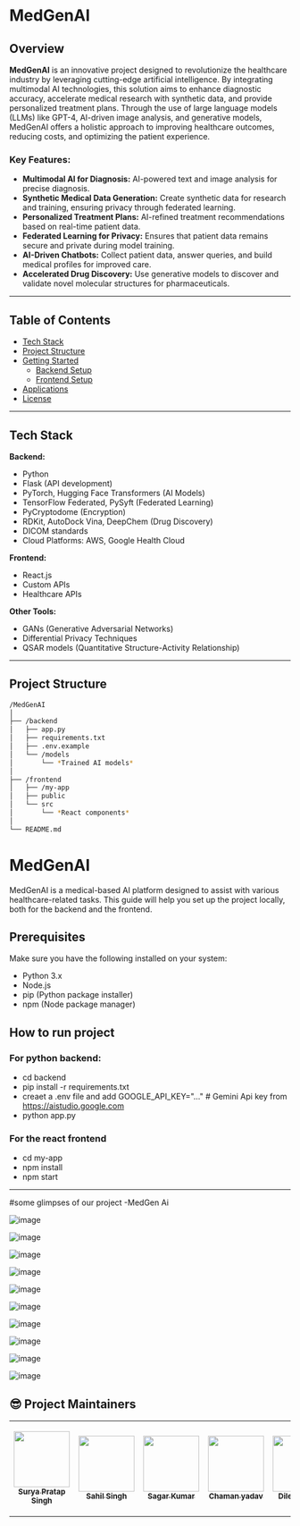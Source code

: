 # MedGenAI

## Overview

**MedGenAI** is an innovative project designed to revolutionize the healthcare industry by leveraging cutting-edge artificial intelligence. By integrating multimodal AI technologies, this solution aims to enhance diagnostic accuracy, accelerate medical research with synthetic data, and provide personalized treatment plans. Through the use of large language models (LLMs) like GPT-4, AI-driven image analysis, and generative models, MedGenAI offers a holistic approach to improving healthcare outcomes, reducing costs, and optimizing the patient experience.

### Key Features:
- **Multimodal AI for Diagnosis:** AI-powered text and image analysis for precise diagnosis.
- **Synthetic Medical Data Generation:** Create synthetic data for research and training, ensuring privacy through federated learning.
- **Personalized Treatment Plans:** AI-refined treatment recommendations based on real-time patient data.
- **Federated Learning for Privacy:** Ensures that patient data remains secure and private during model training.
- **AI-Driven Chatbots:** Collect patient data, answer queries, and build medical profiles for improved care.
- **Accelerated Drug Discovery:** Use generative models to discover and validate novel molecular structures for pharmaceuticals.

---

## Table of Contents
- [Tech Stack](#tech-stack)
- [Project Structure](#project-structure)
- [Getting Started](#getting-started)
  - [Backend Setup](#backend-setup)
  - [Frontend Setup](#frontend-setup)
- [Applications](#applications)
- [License](#license)

---

## Tech Stack

**Backend:**
- Python
- Flask (API development)
- PyTorch, Hugging Face Transformers (AI Models)
- TensorFlow Federated, PySyft (Federated Learning)
- PyCryptodome (Encryption)
- RDKit, AutoDock Vina, DeepChem (Drug Discovery)
- DICOM standards
- Cloud Platforms: AWS, Google Health Cloud

**Frontend:**
- React.js
- Custom APIs
- Healthcare APIs

**Other Tools:**
- GANs (Generative Adversarial Networks)
- Differential Privacy Techniques
- QSAR models (Quantitative Structure-Activity Relationship)

---

## Project Structure

```bash
/MedGenAI
│
├── /backend
│   ├── app.py
│   ├── requirements.txt
│   ├── .env.example
│   └── /models
│       └── *Trained AI models*
│
├── /frontend
│   ├── /my-app
│   ├── public
│   └── src
│       └── *React components*
│
└── README.md


```
# MedGenAI

MedGenAI is a medical-based AI platform designed to assist with various healthcare-related tasks. This guide will help you set up the project locally, both for the backend and the frontend.

## Prerequisites

Make sure you have the following installed on your system:
- Python 3.x
- Node.js
- pip (Python package installer)
- npm (Node package manager)


## How to run project

### For python backend:

- cd backend<br>
- pip install -r requirements.txt
- creaet a .env file and add GOOGLE_API_KEY="..." # Gemini Api key from https://aistudio.google.com
- python app.py

### For the react frontend
- cd my-app
- npm install
- npm start

---


#some glimpses of our project -MedGen Ai

![image](https://github.com/user-attachments/assets/da5b416e-ee82-4adb-9889-cf68d58520db)

![image](https://github.com/user-attachments/assets/96a7cdde-1ae7-4ac3-9451-a0bb67e37cbf)

![image](https://github.com/user-attachments/assets/4cddc856-79db-471c-be0f-db8ce29686ef)


![image](https://github.com/user-attachments/assets/af1e9a36-1623-4fcc-a23d-550941cba7eb)

![image](https://github.com/user-attachments/assets/030be940-5e08-4b83-bd06-9dbac0b933d3)

![image](https://github.com/user-attachments/assets/891ebadc-1bf0-4718-b2e5-33f9dad1687a)

![image](https://github.com/user-attachments/assets/beaafa46-459b-4413-81f2-8f99bbbac318)

![image](https://github.com/user-attachments/assets/8c64edd3-c434-41cc-ab74-ea3c21938848)

![image](https://github.com/user-attachments/assets/0f2c98b0-617b-4c00-b5fb-5e3a8a8f3d5d)

![image](https://github.com/user-attachments/assets/a5fa5aff-5862-4ca0-aba3-42a2d9ff0c82)


## 😎 Project Maintainers

<table>
  <tr>
<td align="center"><a href="[https://github.com/Susmita-Dey](https://github.com/Suryanra)">

  <img src="https://avatars.githubusercontent.com/u/142992104?v=4" width="100px;" alt=""/><br /><sub><b>Surya Pratap Singh</b></sub></a></td>

<td align="center"><a href="https://github.com/sahilsingh84"><img src="https://avatars.githubusercontent.com/u/145158616?s=400&u=542461d5913311227d54054ba658620b6f4db56d&v=4" width="100px;" alt=""/><br /><sub><b>Sahil Singh</b></sub></a></td>
 
<td align="center"><a href="https://github.com/Sagar1917118"><img src="https://avatars.githubusercontent.com/u/142513579?s=400&u=9a63f1ee09100b74dab4ebbde15c5798d47bbc04&v=4" width="100px;" alt=""/><br /><sub><b>Sagar Kumar</b></sub></a></td>


<td align="center"><a href="https://github.com/chaman56"><img src="https://avatars.githubusercontent.com/u/76009420?v=4" width="100px;" alt=""/><br /><sub><b>Chaman yadav</b></sub></a></td>

<td align="center"><a href="https://github.com/Dilesh-Bisen"><img src="https://avatars.githubusercontent.com/u/145834235?v=4" width="100px;" alt=""/><br /><sub><b>Dilesh Bisen</b></sub></a></td>
  
 </tr>
</table>





